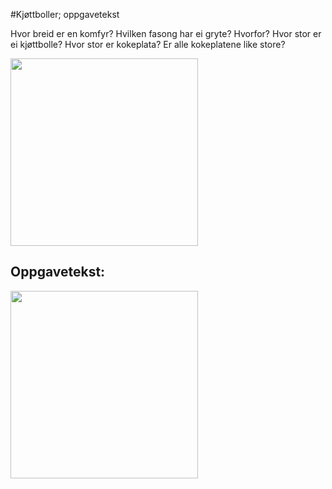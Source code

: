 #Kjøttboller; oppgavetekst

Hvor breid er en komfyr?
Hvilken fasong har ei gryte? Hvorfor?
Hvor stor er ei kjøttbolle?
Hvor stor er kokeplata? 
Er alle kokeplatene like store?

<img src="komfyr.png" width=300>


## Oppgavetekst:
<img src="komfyr_med_oppgavetekst.png" width =300>